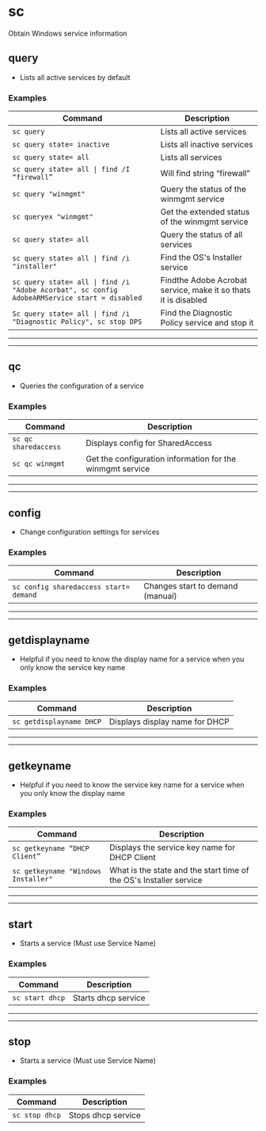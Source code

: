 # sc

 Obtain Windows service information

 ## **query**

- Lists all active services by default

### Examples


| **Command** | **Description** |
|-------------|-----------------|
| `sc query` | Lists all active services |
| `sc query state= inactive` | Lists all inactive services |
| `sc query state= all` | Lists all services |
| `sc query state= all \| find /I “firewall”` | Will find string “firewall” |
| `sc query "winmgmt"` | Query the status of the winmgmt service |
| `sc queryex "winmgmt"` | Get the extended status of the winmgmt service |
| `sc query state= all` | Query the status of all services |
| `sc query state= all \| find /i "installer"` | Find the OS's Installer service |
| `sc query state= all \| find /i "Adobe Acorbat", sc config AdobeARMService start = disabled` | Findthe Adobe Acrobat service, make it so thats it is disabled |
| `Sc query state= all \| find /i "Diagnostic Policy", sc stop DPS` | Find the Diagnostic Policy service and stop it |

---
---

## **qc**

- Queries the configuration of a service 

### Examples

| **Command** | **Description** |
|-------------|-----------------|
| `sc qc sharedaccess` | Displays config for SharedAccess |
| `sc qc winmgmt` | Get the configuration information for the winmgmt service |
---
---

## **config**

- Change configuration settings for services

### Examples

| **Command** | **Description** |
|-------------|-----------------|
| `sc config sharedaccess start= demand` | Changes start to demand (manual) |\
---
---

## **getdisplayname**

- Helpful if you need to know the display name for a service when you only know the service key name 

### Examples

| **Command** | **Description** |
|-------------|-----------------|
| `sc getdisplayname DHCP` |  Displays display name for DHCP | 

---
---

## **getkeyname**

- Helpful if you need to know the service key name for a service when you only know the display name

### Examples

| **Command** | **Description** |
|-------------|-----------------|
| `sc getkeyname “DHCP Client”` | Displays the service key name for DHCP Client |
| `sc getkeyname "Windows Installer"` | What is the state and the start time of the OS's Installer service |

---
---

## **start**

- Starts a service (Must use Service Name)

### Examples

| **Command** | **Description** |
|-------------|-----------------|
| `sc start dhcp` | Starts dhcp service |

---
---

## **stop**

- Starts a service (Must use Service Name)

### Examples

| **Command** | **Description** |
|-------------|-----------------|
| `sc stop dhcp` | Stops dhcp service |